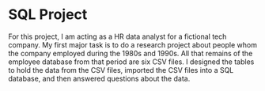 # SQL Project
For this project, I am acting as a HR data analyst for a fictional tech company. My first major task is to do a research project about people whom the company employed during the 1980s and 1990s. All that remains of the employee database from that period are six CSV files. I designed the tables to hold the data from the CSV files, imported the CSV files into a SQL database, and then answered questions about the data. 

## 



